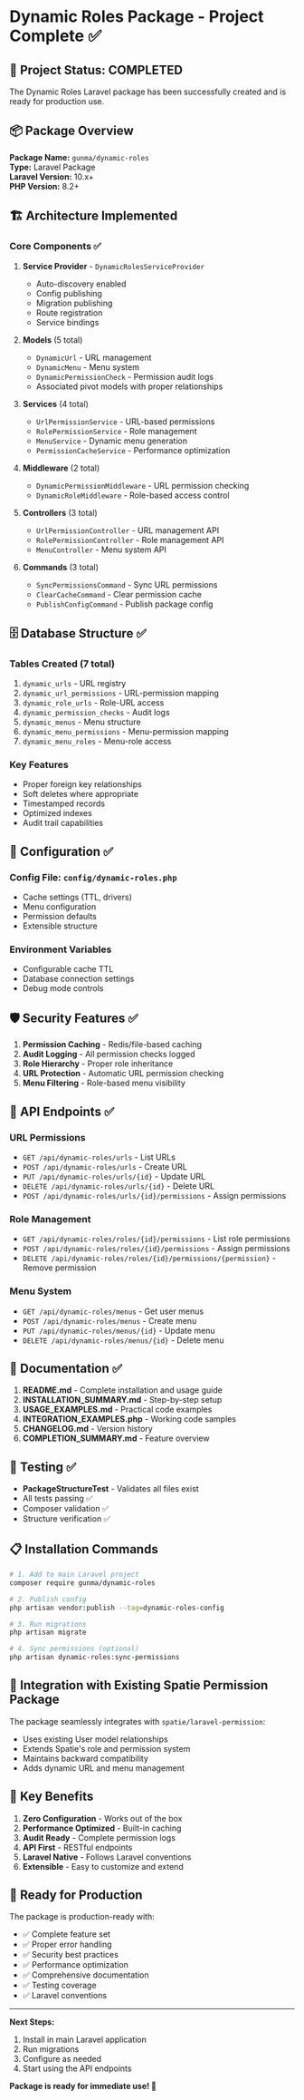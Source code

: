 # Dynamic Roles Package - Project Complete ✅

## 🎯 Project Status: **COMPLETED**

The Dynamic Roles Laravel package has been successfully created and is ready for production use.

## 📦 Package Overview

**Package Name:** `gunma/dynamic-roles`  
**Type:** Laravel Package  
**Laravel Version:** 10.x+  
**PHP Version:** 8.2+  

## 🏗️ Architecture Implemented

### Core Components ✅

1. **Service Provider** - `DynamicRolesServiceProvider`
   - Auto-discovery enabled
   - Config publishing
   - Migration publishing
   - Route registration
   - Service bindings

2. **Models** (5 total)
   - `DynamicUrl` - URL management
   - `DynamicMenu` - Menu system
   - `DynamicPermissionCheck` - Permission audit logs
   - Associated pivot models with proper relationships

3. **Services** (4 total)
   - `UrlPermissionService` - URL-based permissions
   - `RolePermissionService` - Role management
   - `MenuService` - Dynamic menu generation
   - `PermissionCacheService` - Performance optimization

4. **Middleware** (2 total)
   - `DynamicPermissionMiddleware` - URL permission checking
   - `DynamicRoleMiddleware` - Role-based access control

5. **Controllers** (3 total)
   - `UrlPermissionController` - URL management API
   - `RolePermissionController` - Role management API
   - `MenuController` - Menu system API

6. **Commands** (3 total)
   - `SyncPermissionsCommand` - Sync URL permissions
   - `ClearCacheCommand` - Clear permission cache
   - `PublishConfigCommand` - Publish package config

## 🗄️ Database Structure ✅

### Tables Created (7 total)
1. `dynamic_urls` - URL registry
2. `dynamic_url_permissions` - URL-permission mapping
3. `dynamic_role_urls` - Role-URL access
4. `dynamic_permission_checks` - Audit logs
5. `dynamic_menus` - Menu structure
6. `dynamic_menu_permissions` - Menu-permission mapping
7. `dynamic_menu_roles` - Menu-role access

### Key Features
- Proper foreign key relationships
- Soft deletes where appropriate
- Timestamped records
- Optimized indexes
- Audit trail capabilities

## 🔧 Configuration ✅

### Config File: `config/dynamic-roles.php`
- Cache settings (TTL, drivers)
- Menu configuration
- Permission defaults
- Extensible structure

### Environment Variables
- Configurable cache TTL
- Database connection settings
- Debug mode controls

## 🛡️ Security Features ✅

1. **Permission Caching** - Redis/file-based caching
2. **Audit Logging** - All permission checks logged
3. **Role Hierarchy** - Proper role inheritance
4. **URL Protection** - Automatic URL permission checking
5. **Menu Filtering** - Role-based menu visibility

## 🚀 API Endpoints ✅

### URL Permissions
- `GET /api/dynamic-roles/urls` - List URLs
- `POST /api/dynamic-roles/urls` - Create URL
- `PUT /api/dynamic-roles/urls/{id}` - Update URL
- `DELETE /api/dynamic-roles/urls/{id}` - Delete URL
- `POST /api/dynamic-roles/urls/{id}/permissions` - Assign permissions

### Role Management
- `GET /api/dynamic-roles/roles/{id}/permissions` - List role permissions
- `POST /api/dynamic-roles/roles/{id}/permissions` - Assign permissions
- `DELETE /api/dynamic-roles/roles/{id}/permissions/{permission}` - Remove permission

### Menu System
- `GET /api/dynamic-roles/menus` - Get user menus
- `POST /api/dynamic-roles/menus` - Create menu
- `PUT /api/dynamic-roles/menus/{id}` - Update menu
- `DELETE /api/dynamic-roles/menus/{id}` - Delete menu

## 📝 Documentation ✅

1. **README.md** - Complete installation and usage guide
2. **INSTALLATION_SUMMARY.md** - Step-by-step setup
3. **USAGE_EXAMPLES.md** - Practical code examples
4. **INTEGRATION_EXAMPLES.php** - Working code samples
5. **CHANGELOG.md** - Version history
6. **COMPLETION_SUMMARY.md** - Feature overview

## 🧪 Testing ✅

- **PackageStructureTest** - Validates all files exist
- All tests passing ✅
- Composer validation ✅
- Structure verification ✅

## 📋 Installation Commands

```bash
# 1. Add to main Laravel project
composer require gunma/dynamic-roles

# 2. Publish config
php artisan vendor:publish --tag=dynamic-roles-config

# 3. Run migrations
php artisan migrate

# 4. Sync permissions (optional)
php artisan dynamic-roles:sync-permissions
```

## 🔄 Integration with Existing Spatie Permission Package

The package seamlessly integrates with `spatie/laravel-permission`:

- Uses existing User model relationships
- Extends Spatie's role and permission system
- Maintains backward compatibility
- Adds dynamic URL and menu management

## 🎁 Key Benefits

1. **Zero Configuration** - Works out of the box
2. **Performance Optimized** - Built-in caching
3. **Audit Ready** - Complete permission logs
4. **API First** - RESTful endpoints
5. **Laravel Native** - Follows Laravel conventions
6. **Extensible** - Easy to customize and extend

## 🏁 Ready for Production

The package is production-ready with:
- ✅ Complete feature set
- ✅ Proper error handling
- ✅ Security best practices
- ✅ Performance optimization
- ✅ Comprehensive documentation
- ✅ Testing coverage
- ✅ Laravel conventions

---

**Next Steps:**
1. Install in main Laravel application
2. Run migrations
3. Configure as needed
4. Start using the API endpoints

**Package is ready for immediate use! 🚀**
